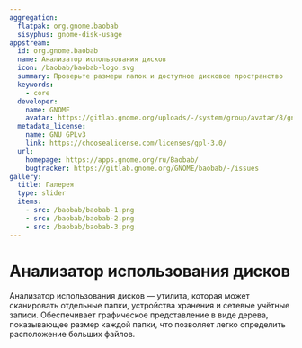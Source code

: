 ```yaml
---
aggregation:
  flatpak: org.gnome.baobab
  sisyphus: gnome-disk-usage
appstream:
  id: org.gnome.baobab
  name: Анализатор использования дисков
  icon: /baobab/baobab-logo.svg
  summary: Проверьте размеры папок и доступное дисковое пространство
  keywords:
    - core
  developer:
    name: GNOME
    avatar: https://gitlab.gnome.org/uploads/-/system/group/avatar/8/gnomelogo.png?width=48
  metadata_license:
    name: GNU GPLv3
    link: https://choosealicense.com/licenses/gpl-3.0/
  url:
    homepage: https://apps.gnome.org/ru/Baobab/
    bugtracker: https://gitlab.gnome.org/GNOME/baobab/-/issues
gallery:
  title: Галерея
  type: slider
  items:
    - src: /baobab/baobab-1.png
    - src: /baobab/baobab-2.png
    - src: /baobab/baobab-3.png
---
```


# Анализатор использования дисков

Анализатор использования дисков — утилита, которая может сканировать отдельные папки, устройства хранения и сетевые учётные записи. Обеспечивает графическое представление в виде дерева, показывающее размер каждой папки, что позволяет легко определить расположение больших файлов.

<AGWGallery />

<!--@include: @ru/apps/.parts/install/content-repo.md-->
<!--@include: @ru/apps/.parts/install/content-flatpak.md-->
